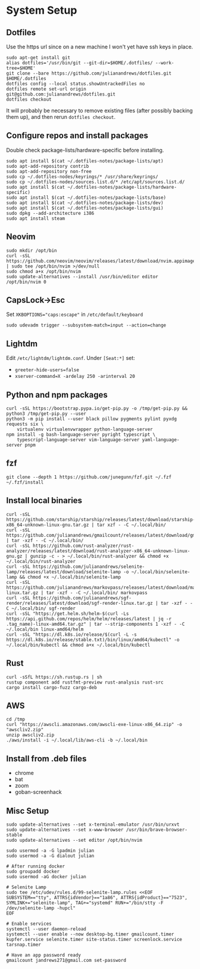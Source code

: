 # System Setup

## Dotfiles

Use the https url since on a new machine I won't yet have ssh keys in place.

```
sudo apt-get install git
alias dotfiles='/usr/bin/git --git-dir=$HOME/.dotfiles/ --work-tree=$HOME'
git clone --bare https://github.com/julianandrews/dotfiles.git $HOME/.dotfiles
dotfiles config --local status.showUntrackedFiles no
dotfiles remote set-url origin git@github.com:julianandrews/dotfiles.git
dotfiles checkout
```

It will probably be necessary to remove existing files (after possibly backing
them up), and then rerun `dotfiles checkout`.

## Configure repos and install packages

Double check package-lists/hardware-specific before installing.

```
sudo apt install $(cat ~/.dotfiles-notes/package-lists/apt)
sudo apt-add-repository contrib
sudo apt-add-repository non-free
sudo cp ~/.dotfiles-nodes/keyrings/* /usr/share/keyrings/
sudo cp ~/.dotfiles-nodes/sources.list.d/* /etc/apt/sources.list.d/
sudo apt install $(cat ~/.dotfiles-notes/package-lists/hardware-specific)
sudo apt install $(cat ~/.dotfiles-notes/package-lists/base)
sudo apt install $(cat ~/.dotfiles-notes/package-lists/dev)
sudo apt install $(cat ~/.dotfiles-notes/package-lists/gui)
sudo dpkg --add-architecture i386
sudo apt install steam
```

## Neovim

```
sudo mkdir /opt/bin
curl -sSL https://github.com/neovim/neovim/releases/latest/download/nvim.appimage | sudo tee /opt/bin/nvim >/dev/null
sudo chmod a+x /opt/bin/nvim
sudo update-alternatives --install /usr/bin/editor editor /opt/bin/nvim 0
```

## CapsLock->Esc

Set `XKBOPTIONS="caps:escape"` in `/etc/default/keyboard`

```
sudo udevadm trigger --subsystem-match=input --action=change
```

## Lightdm

Edit `/etc/lightdm/lightdm.conf`. Under `[Seat:*]` set:

* `greeter-hide-users=false`
* `xserver-command=X -ardelay 250 -arinterval 20`

## Python and npm packages

```
curl -sSL https://bootstrap.pypa.io/get-pip.py -o /tmp/get-pip.py && python3 /tmp/get-pip.py --user
python3 -m pip install --user black pillow pygments pylint pyxdg requests six \
    virtualenv virtualenvwrapper python-language-server
npm install -g bash-language-server pyright typescript \
    typescript-language-server vim-language-server yaml-language-server pnpm
```

## fzf

```
git clone --depth 1 https://github.com/junegunn/fzf.git ~/.fzf
~/.fzf/install
```

## Install local binaries

```
curl -sSL https://github.com/starship/starship/releases/latest/download/starship-x86_64-unknown-linux-gnu.tar.gz | tar xzf - -C ~/.local/bin/
curl -sSL https://github.com/julianandrews/gmailcount/releases/latest/download/gmailcount.tar.gz | tar -xzf - -C ~/.local/bin/
curl -sSL https://github.com/rust-analyzer/rust-analyzer/releases/latest/download/rust-analyzer-x86_64-unknown-linux-gnu.gz | gunzip -c - > ~/.local/bin/rust-analyzer && chmod +x ~/.local/bin/rust-analyzer
curl -sSL https://github.com/julianandrews/selenite-lamp/releases/latest/download/selenite-lamp -o ~/.local/bin/selenite-lamp && chmod +x ~/.local/bin/selenite-lamp
curl -sSL https://github.com/julianandrews/markovpass/releases/latest/download/markovpass-linux.tar.gz | tar -xzf - -C ~/.local/bin/ markovpass
curl -sSL https://github.com/julianandrews/sgf-render/releases/latest/download/sgf-render-linux.tar.gz | tar -xzf - -C ~/.local/bin/ sgf-render
curl -sSL "https://get.helm.sh/helm-$(curl -Ls https://api.github.com/repos/helm/helm/releases/latest | jq -r .tag_name)-linux-amd64.tar.gz" | tar --strip-components 1 -xzf - -C ~/.local/bin linux-amd64/helm
curl -sSL "https://dl.k8s.io/release/$(curl -L -s https://dl.k8s.io/release/stable.txt)/bin/linux/amd64/kubectl" -o ~/.local/bin/kubectl && chmod a+x ~/.local/bin/kubectl
```

## Rust

```
curl -sSfL https://sh.rustup.rs | sh
rustup component add rustfmt-preview rust-analysis rust-src
cargo install cargo-fuzz cargo-deb
```

## AWS

```
cd /tmp
curl "https://awscli.amazonaws.com/awscli-exe-linux-x86_64.zip" -o "awscliv2.zip"
unzip awscliv2.zip
./aws/install -i ~/.local/lib/aws-cli -b ~/.local/bin
```

## Install from .deb files

- chrome
- bat
- zoom
- goban-screenhack

## Misc Setup

```
sudo update-alternatives --set x-terminal-emulator /usr/bin/urxvt
sudo update-alternatives --set x-www-browser /usr/bin/brave-browser-stable
sudo update-alternatives --set editor /opt/bin/nvim

sudo usermod -a -G lpadmin julian
sudo usermod -a -G dialout julian

# After running docker
sudo groupadd docker
sudo usermod -aG docker julian

# Selenite Lamp
sudo tee /etc/udev/rules.d/99-selenite-lamp.rules <<EOF
SUBSYSTEM=="tty", ATTRS{idVendor}=="1a86", ATTRS{idProduct}=="7523", SYMLINK+="selenite-lamp", TAG+="systemd" RUN+="/bin/stty -F /dev/selenite-lamp -hupcl"
EOF

# Enable services
systemctl --user daemon-reload
systemctl --user enable --now desktop-bg.timer gmailcount.timer kupfer.service selenite.timer site-status.timer screenlock.service tarsnap.timer

# Have an app password ready
gmailcount jandrews271@gmail.com set-password
```
